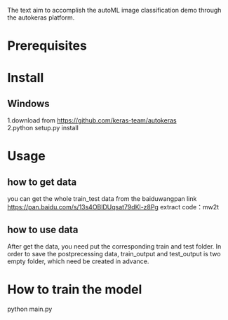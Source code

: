The text aim to accomplish the autoML image classification demo through the autokeras platform.
# Prerequisites

# Install
## Windows

1.download from https://github.com/keras-team/autokeras   
2.python setup.py install
# Usage
## how to get data
you can get the whole train_test data from the baiduwangpan link 
https://pan.baidu.com/s/13s4OBlDUqsat79dKl-z8Pg        extract code：mw2t 
## how to use data
After get the data, you need put the corresponding train and test folder. In order to save the postprecessing data, train_output and test_output is two empty folder, which need be created in advance.
# How to train the model
python main.py
